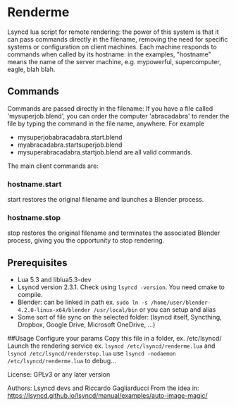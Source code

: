 # Renderme
Lsyncd lua script for remote rendering: the power of this system is that it can pass commands directly in the filename, removing the need for specific systems or configuration on client machines.
Each machine responds to commands when called by its hostname: in the examples, "hostname" means the name of the server machine, e.g. mypowerful, supercomputer, eagle, blah blah.

## Commands
Commands are passed directly in the filename:
If you have a file called 'mysuperjob.blend', you can order the computer 'abracadabra' to render the file by typing the command in the file name, anywhere.
For example
  * mysuperjobabracadabra.start.blend
  * myabracadabra.startsuperjob.blend
  * mysuperabracadabra.startjob.blend
are all valid commands.

The main client commands are:
### hostname.start
start restores the original filename and launches a Blender process.

### hostname.stop
stop restores the original filename and terminates the associated Blender process, giving you the opportunity to stop rendering.

## Prerequisites
  * Lua 5.3 and liblua5.3-dev
  * Lsyncd version 2.3.1. Check using `lsyncd -version`. You need cmake to compile.
  * Blender: can be linked in path ex. `sudo ln -s /home/user/blender-4.2.0-linux-x64/blender /usr/local/bin` or you can setup and alias
  * Some sort of file sync on the selected folder: (lsyncd itself, Syncthing, Dropbox, Google Drive, Microsoft OneDrive, ...)

##Usage
Configure your params
Copy this file in a folder, ex. /etc/lsyncd/
Launch the rendering service ex. `lsyncd /etc/lsyncd/renderme.lua` and `lsyncd /etc/lsyncd/renderstop.lua`
use `lsyncd -nodaemon /etc/lsyncd/renderme.lua` to debug...



License: GPLv3 or any later version

Authors: Lsyncd devs and Riccardo Gagliarducci
From the idea in: https://lsyncd.github.io/lsyncd/manual/examples/auto-image-magic/

